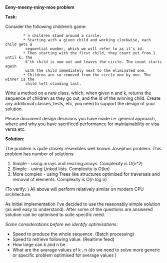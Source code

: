 **Eeny-meeny-miny-moe problem**

**Task:**
 
Consider the following children’s game:
 
            * n children stand around a circle. 
            * Starting with a given child and working clockwise, each child gets a 
             sequential number, which we will refer to as it’s id. 
            * Then starting with the first child, they count out from 1 until k. The 
             k’th child is now out and leaves the circle. The count starts again 
             with the child immediately next to the eliminated one.
            * Children are so removed from the circle one by one. The winner is the 
             child left standing last.
 
Write a method on a new class, which, when given n and k, returns the 
sequence of children as they go out, and the id of the winning child. Create any
additional classes, tests, etc, you need to support the design of your solution.
 
Please document design decisions you have made i.e. general approach, 
where and why you have sacrificed performance for maintainability or visa versa etc.

**Solution:**

The problem is quite closely resembles well known Josephus problem. This problem has number of solutions:

1) Simple - using arrays and resizing arrays. Complexity is O(n^2)
2) Simple - using Linked lists. Complexity is O(kn)
3) More complex - using Trees like structures optimised for traversals and removal of elements. Complexity is O(n log n)

(To verify: ) All above will perform relatively similar on modern CPU architecture. 

As initial implementation I've decided to use the reasonably simple solution (as well easy to understand). 
After some of the questions are answered solution can be optimised to suite specific need.

*Some considerations before we identify optimisations:*

* Speed to produce the whole sequence. (Batch processing)
* Speed to retrieve following value. (Realtime feed)
* How large can k and n  be. 
* What are the average values of k , n (do we need to solve more generic or specific problem optimised for average values )
